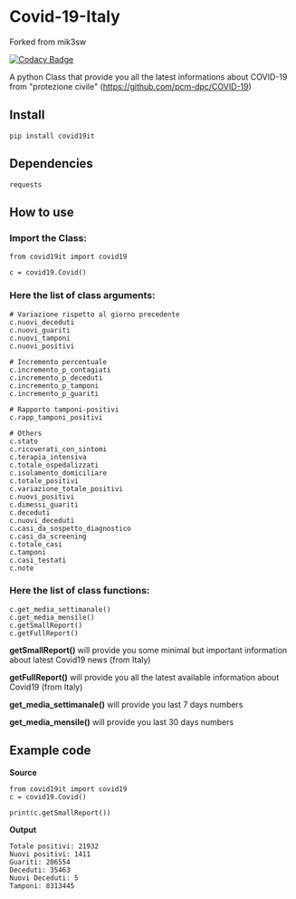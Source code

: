 # Covid-19-Italy

Forked from mik3sw

[![Codacy Badge](https://app.codacy.com/project/badge/Grade/a68996467f58458987d375750adf3ee0)](https://www.codacy.com/manual/mik3sw/Covid-19-Italy?utm_source=github.com&amp;utm_medium=referral&amp;utm_content=mik3sw/Covid-19-Italy&amp;utm_campaign=Badge_Grade)

A python Class that provide you all the latest informations about COVID-19 from "protezione civile" (https://github.com/pcm-dpc/COVID-19)
## Install

```
pip install covid19it
```

## Dependencies

```
requests
```

## How to use 

### Import the Class:
```
from covid19it import covid19

c = covid19.Covid()
```
### Here the list of class arguments:
```
# Variazione rispetto al giorno precedente
c.nuovi_deceduti 
c.nuovi_guariti
c.nuovi_tamponi
c.nuovi_positivi

# Incremento percentuale
c.incremento_p_contagiati
c.incremento_p_deceduti
c.incremento_p_tamponi
c.incremento_p_guariti

# Rapporto tamponi-positivi
c.rapp_tamponi_positivi

# Others
c.stato
c.ricoverati_con_sintomi
c.terapia_intensiva
c.totale_ospedalizzati 
c.isolamento_domiciliare 
c.totale_positivi 
c.variazione_totale_positivi 
c.nuovi_positivi 
c.dimessi_guariti 
c.deceduti 
c.nuovi_deceduti
c.casi_da_sospetto_diagnostico 
c.casi_da_screening 
c.totale_casi
c.tamponi 
c.casi_testati 
c.note
```

### Here the list of class functions:
```
c.get_media_settimanale()
c.get_media_mensile()
c.getSmallReport()
c.getFullReport()
```
**getSmallReport()** will provide you some minimal but important information about latest Covid19 news (from Italy)

**getFullReport()** will provide you all the latest available information about Covid19 (from Italy)

**get_media_settimanale()** will provide you last 7 days numbers

**get_media_mensile()** will provide you last 30 days numbers

## Example code

**Source**
```
from covid19it import covid19
c = covid19.Covid()

print(c.getSmallReport())

```

**Output**

```
Totale positivi: 21932
Nuovi positivi: 1411
Guariti: 206554
Deceduti: 35463
Nuovi Deceduti: 5
Tamponi: 8313445
```

